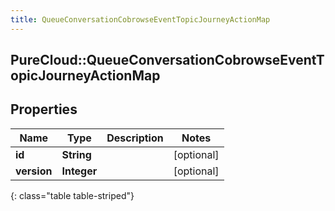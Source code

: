 ```yaml
---
title: QueueConversationCobrowseEventTopicJourneyActionMap
---
```

## PureCloud::QueueConversationCobrowseEventTopicJourneyActionMap

## Properties

|Name | Type | Description | Notes|
|------------ | ------------- | ------------- | -------------|
| **id** | **String** |  | [optional] |
| **version** | **Integer** |  | [optional] |
{: class="table table-striped"}


